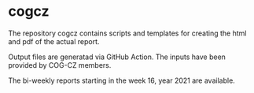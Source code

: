 # cogcz

The repository cogcz contains scripts and templates for creating the html and pdf of the actual report. 

Output files are generatad via GitHub Action. The inputs have been provided by COG-CZ members.

The bi-weekly reports starting in the week 16, year 2021 are available. 

